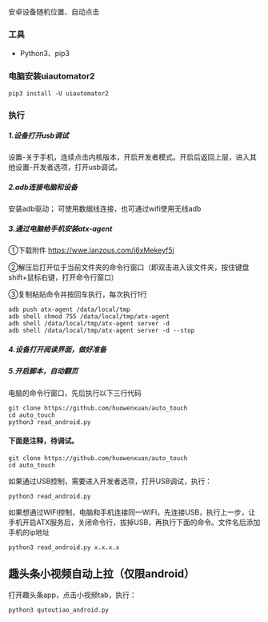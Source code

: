 
安卓设备随机位置、自动点击


### 工具
* Python3、pip3

### 电脑安装uiautomator2
```
pip3 install -U uiautomator2
```

### 执行

##### 1.设备打开usb调试
设置-关于手机，连续点击内核版本，开启开发者模式。开启后返回上层，进入其他设置-开发者选项，打开usb调试。

##### 2.adb连接电脑和设备
安装adb驱动；
可使用数据线连接，也可通过wifi使用无线adb
##### 3.通过电脑给手机安装atx-agent

①下载附件 https://wwe.lanzous.com/i6xMekeyf5i

②解压后打开位于当前文件夹的命令行窗口（即双击进入该文件夹，按住键盘shift+鼠标右键，打开命令行窗口）

③复制粘贴命令并按回车执行，每次执行1行

```
adb push atx-agent /data/local/tmp
adb shell chmod 755 /data/local/tmp/atx-agent
adb shell /data/local/tmp/atx-agent server -d
adb shell /data/local/tmp/atx-agent server -d --stop
```

##### 4.设备打开阅读界面，做好准备

##### 5.开启脚本，自动翻页
电脑的命令行窗口，先后执行以下三行代码
```
git clone https://github.com/huowenxuan/auto_touch
cd auto_touch
python3 read_android.py
```

#### 下面是注释，待调试。

```
git clone https://github.com/huowenxuan/auto_touch
cd auto_touch
```

如果通过USB控制，需要进入开发者选项，打开USB调试，执行：

```
python3 read_android.py
```

如果想通过WIFI控制，电脑和手机连接同一WIFI，先连接USB，执行上一步，让手机开启ATX服务后，关闭命令行，拔掉USB，再执行下面的命令。文件名后添加手机的ip地址

```
python3 read_android.py x.x.x.x
```

## 趣头条小视频自动上拉（仅限android）
打开趣头条app，点击小视频tab，执行：

```
python3 qutoutiao_android.py
```
